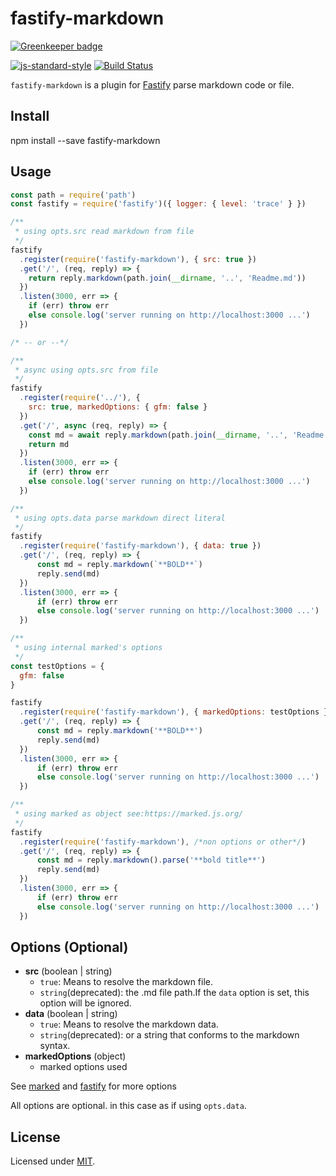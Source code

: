 # fastify-markdown

[![Greenkeeper badge](https://badges.greenkeeper.io/fastify/fastify-plugin.svg)](https://greenkeeper.io/)

[![js-standard-style](https://img.shields.io/badge/code%20style-standard-brightgreen.svg?style=flat)](http://standardjs.com/)
[![Build Status](https://travis-ci.org/freezestudio/fastify-markdown.svg?branch=master)](https://travis-ci.org/freezestudio/fastify-markdown)

`fastify-markdown` is a plugin for [Fastify](https://github.com/fastify/fastify) parse markdown code or file.

## Install

npm install --save fastify-markdown

## Usage

```js
const path = require('path')
const fastify = require('fastify')({ logger: { level: 'trace' } })

/**
 * using opts.src read markdown from file
 */
fastify
  .register(require('fastify-markdown'), { src: true })
  .get('/', (req, reply) => {
    return reply.markdown(path.join(__dirname, '..', 'Readme.md'))
  })
  .listen(3000, err => {
    if (err) throw err
    else console.log('server running on http://localhost:3000 ...')
  })

/* -- or --*/

/**
 * async using opts.src from file
 */
fastify
  .register(require('../'), {
    src: true, markedOptions: { gfm: false }
  })
  .get('/', async (req, reply) => {
    const md = await reply.markdown(path.join(__dirname, '..', 'Readme.md'))
    return md
  })
  .listen(3000, err => {
    if (err) throw err
    else console.log('server running on http://localhost:3000 ...')
  })

/**
 * using opts.data parse markdown direct literal
 */
fastify
  .register(require('fastify-markdown'), { data: true })
  .get('/', (req, reply) => {
      const md = reply.markdown(`**BOLD**`)
      reply.send(md)
  })
  .listen(3000, err => {
      if (err) throw err
      else console.log('server running on http://localhost:3000 ...')
  })

/**
 * using internal marked's options
 */
const testOptions = {
  gfm: false
}

fastify
  .register(require('fastify-markdown'), { markedOptions: testOptions })
  .get('/', (req, reply) => {
      const md = reply.markdown('**BOLD**')
      reply.send(md)
  })
  .listen(3000, err => {
      if (err) throw err
      else console.log('server running on http://localhost:3000 ...')
  })

/**
 * using marked as object see:https://marked.js.org/
 */
fastify
  .register(require('fastify-markdown'), /*non options or other*/)
  .get('/', (req, reply) => {
      const md = reply.markdown().parse('**bold title**')
      reply.send(md)
  })
  .listen(3000, err => {
      if (err) throw err
      else console.log('server running on http://localhost:3000 ...')
  })

```

## Options (Optional)

* **src** (boolean | string)
  * `true`: Means to resolve the markdown file.
  * `string`(deprecated): the .md file path.If the `data` option is set, this option will be ignored.
* **data** (boolean | string)
  * `true`: Means to resolve the markdown data.
  * `string`(deprecated): or a string that conforms to the markdown syntax.
* **markedOptions** (object)
  * marked options used

See [marked](https://github.com/markedjs/marked) and [fastify](https://github.com/fastify/fastify) for more options

All options are optional. in this case as if using `opts.data`.

## License

Licensed under [MIT](./LICENSE).
